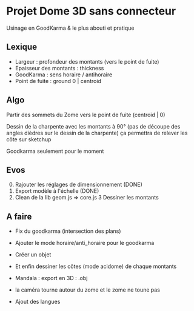 # Projet Dome 3D sans connecteur

Usinage en GoodKarma & le plus abouti et pratique

## Lexique

* Largeur : profondeur des montants (vers le point de fuite)
* Epaisseur des montants : thickness
* GoodKarma : sens horaire / antihoraire
* Point de fuite : ground 0 | centroid

## Algo 

Partir des sommets du Zome vers le point de fuite (centroid | 0)


Dessin de la charpente avec les montants à 90° 
(pas de découpe des angles dièdres sur le dessin de la charpente)
ça permettra de relever les côte sur sketchup


Goodkarma seulement pour le moment

## Evos

0. Rajouter les réglages de dimensionnement (DONE)
1. Export modèle à l'échelle (DONE)
2. Clean de la lib geom.js => core.js
3 Dessiner les montants

## A faire 

* Fix du goodkarma (intersection des plans)
* Ajouter le mode horaire/anti_horaire pour le goodkarma
  
* Créer un objet
* Et enfin dessiner les côtes (mode acidome) de chaque montants
* Mandala : export en 3D : .obj
* la caméra tourne autour du zome et le zome ne toune pas
* Ajout des langues

